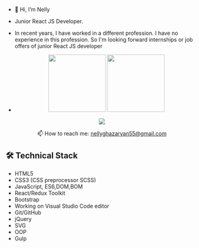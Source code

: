 - 👋 Hi, I’m Nelly
- Junior React JS Developer. 
- In recent years, I have worked in a different profession. I have no experience in this profession. So I'm looking forward internships or job offers of junior React JS developer

- <p align='center'>
   <a href="https://github-readme-stats.vercel.app/api?username=NellyGh&show_icons=true&count_private=true"><img
           height=150
           src="https://github-readme-stats.vercel.app/api?username=NellyGh&show_icons=true&count_private=true"/></a>
   <a href="https://github.com/NellyGh/github-readme-stats"><img height=150
                                                                  src="https://github-readme-stats.vercel.app/api/top-langs/?username=NellyGh&layout=compact"/></a>
</p>

<p align='center'>
   <a href="https://t.me/NG0590">
       <img src="https://img.shields.io/badge/Telegram-2CA5E0?style=for-the-badge&logo=telegram&logoColor=white"/>
   </a>
<p align='center'>
   📫 How to reach me: <a href='mailto:nellyghazaryan55@gmail.com'>nellyghazaryan55@gmail.com</a>
</p>



## 🛠 Technical Stack
* HTML5 
* CSS3 (CSS preprocessor SCSS)
* JavaScript, ES6,DOM,BOM
* React/Redux Toolkit
* Bootstrap 
* Working on Visual Studio Code editor
* Git/GitHub
* jQuery
* SVG
* OOP
* Gulp






<!---
NellyGh/NellyGh is a ✨ special ✨ repository because its `README.md` (this file) appears on your GitHub profile.
You can click the Preview link to take a look at your changes.
--->
